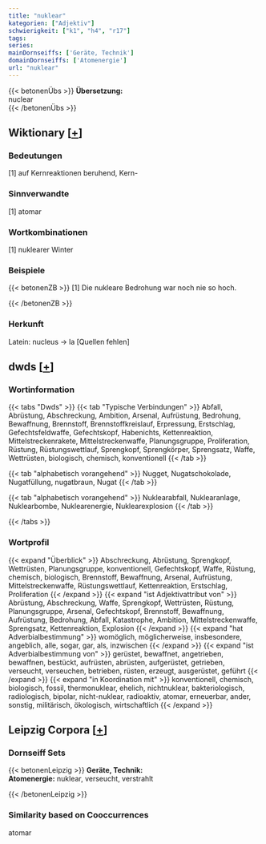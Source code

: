 ```yaml
---
title: "nuklear"
kategorien: ["Adjektiv"]
schwierigkeit: ["k1", "h4", "r17"]
tags:
series:
mainDornseiffs: ['Geräte, Technik']
domainDornseiffs: ['Atomenergie']
url: "nuklear"
---
```


{{< betonenÜbs >}}
**Übersetzung:**  
nuclear  
{{< /betonenÜbs >}}

## Wiktionary [[+](https://de.wiktionary.org/wiki/nuklear)]

### Bedeutungen
[1] auf Kernreaktionen beruhend, Kern-  

### Sinnverwandte
[1] atomar  

### Wortkombinationen
[1] nuklearer Winter  

### Beispiele
{{< betonenZB >}}
[1] Die nukleare Bedrohung war noch nie so hoch.  

{{< /betonenZB >}}
### Herkunft
Latein: nucleus → la [Quellen fehlen]  



## dwds [[+](https://www.dwds.de/wb/nuklear)]

### Wortinformation
{{< tabs "Dwds" >}}
{{< tab "Typische Verbindungen" >}}
Abfall, Abrüstung, Abschreckung, Ambition, Arsenal, Aufrüstung, Bedrohung, Bewaffnung, Brennstoff, Brennstoffkreislauf, Erpressung, Erstschlag, Gefechtsfeldwaffe, Gefechtskopf, Habenichts, Kettenreaktion, Mittelstreckenrakete, Mittelstreckenwaffe, Planungsgruppe, Proliferation, Rüstung, Rüstungswettlauf, Sprengkopf, Sprengkörper, Sprengsatz, Waffe, Wettrüsten, biologisch, chemisch, konventionell
{{< /tab >}}

{{< tab "alphabetisch vorangehend" >}}
Nugget, Nugatschokolade, Nugatfüllung, nugatbraun, Nugat
{{< /tab >}}

{{< tab "alphabetisch vorangehend" >}}
Nuklearabfall, Nuklearanlage, Nuklearbombe, Nuklearenergie, Nuklearexplosion
{{< /tab >}}

{{< /tabs >}}

### Wortprofil
{{< expand "Überblick" >}} Abschreckung, Abrüstung, Sprengkopf, Wettrüsten, Planungsgruppe, konventionell, Gefechtskopf, Waffe, Rüstung, chemisch, biologisch, Brennstoff, Bewaffnung, Arsenal, Aufrüstung, Mittelstreckenwaffe, Rüstungswettlauf, Kettenreaktion, Erstschlag, Proliferation {{< /expand >}}
{{< expand "ist Adjektivattribut von" >}} Abrüstung, Abschreckung, Waffe, Sprengkopf, Wettrüsten, Rüstung, Planungsgruppe, Arsenal, Gefechtskopf, Brennstoff, Bewaffnung, Aufrüstung, Bedrohung, Abfall, Katastrophe, Ambition, Mittelstreckenwaffe, Sprengsatz, Kettenreaktion, Explosion {{< /expand >}}
{{< expand "hat Adverbialbestimmung" >}} womöglich, möglicherweise, insbesondere, angeblich, alle, sogar, gar, als, inzwischen {{< /expand >}}
{{< expand "ist Adverbialbestimmung von" >}} gerüstet, bewaffnet, angetrieben, bewaffnen, bestückt, aufrüsten, abrüsten, aufgerüstet, getrieben, verseucht, verseuchen, betrieben, rüsten, erzeugt, ausgerüstet, geführt {{< /expand >}}
{{< expand "in Koordination mit" >}} konventionell, chemisch, biologisch, fossil, thermonuklear, ehelich, nichtnuklear, bakteriologisch, radiologisch, bipolar, nicht-nuklear, radioaktiv, atomar, erneuerbar, ander, sonstig, militärisch, ökologisch, wirtschaftlich {{< /expand >}}

## Leipzig Corpora [[+](https://corpora.uni-leipzig.de/en/res?word=nuklear&corpusId=deu_newscrawl-public_2018)]

### Dornseiff Sets
{{< betonenLeipzig >}}
**Geräte, Technik:**  
**Atomenergie:** nuklear, verseucht, verstrahlt  

{{< /betonenLeipzig >}}

### Similarity based on Cooccurrences
atomar


